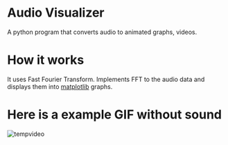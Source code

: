 # Audio Visualizer

A python program that converts audio to animated graphs, videos.

# How it works

It uses Fast Fourier Transform. Implements FFT to the audio data and displays them into [matplotlib](https://matplotlib.org/) graphs.

# Here is a example GIF without sound


![tempvideo](https://user-images.githubusercontent.com/43525350/119056021-ab1ce380-b9d2-11eb-8c1c-0e9871a036b2.gif)


